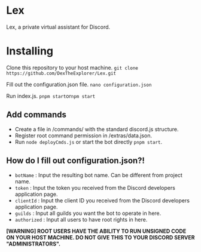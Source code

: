 # Lex
Lex, a private virtual assistant for Discord.

# Installing
Clone this repository to your host machine.
```git clone https://github.com/DexTheExplorer/Lex.git```

Fill out the configuration.json file.
```nano configuration.json```

Run index.js.
```pnpm start```or```npm start```

## Add commands
- Create a file in /commands/ with the standard discord.js structure.
- Register root command permission in /extras/data.json.
- Run `node deployCmds.js` or start the bot directly `pnpm start`.

## How do I fill out configuration.json?!
- `botName` : Input the resulting bot name. Can be different from project name.
- `token` : Input the token you received from the Discord developers application page.
- `clientId` : Input the client ID you received from the Discord developers application page.
- `guilds` : Input all guilds you want the bot to operate in here.
- `authorized` : Input all users to have root rights in here.

**[WARNING] ROOT USERS HAVE THE ABILITY TO RUN UNSIGNED CODE ON YOUR HOST MACHINE. DO NOT GIVE THIS TO YOUR DISCORD SERVER "ADMINISTRATORS".**

